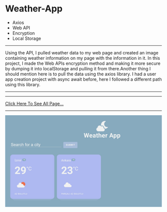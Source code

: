 # Weather-App
- Axios
- Web API
- Encryption
- Local Storage
*****
Using the API, I pulled weather data to my web page and created an image containing weather information on my page with the information in it. In this project, I made the Web APIs encryption method and making it more secure by dumping it into localStorage and pulling it from there.Another thing I should mention here is to pull the data using the axios library. I had a user app creation project with async await before, here I followed a different path using this library.
*****

***
[Click Here To See All Page...](https://js-weather-app3.netlify.app/)
***
![](https://github.com/mustafa-3/Weather-App/blob/master/Preview.jpg)
